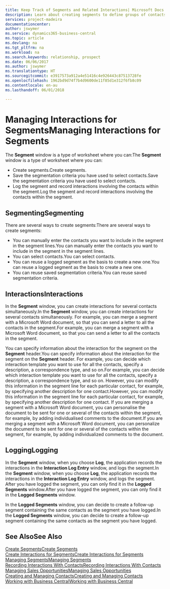 ```yaml
---
title: Keep Track of Segments and Related Interactions| Microsoft Docs
description: Learn about creating segments to define groups of contacts and specifying interactions for segments.
services: project-madeira
documentationcenter: 
author: jswymer
ms.service: dynamics365-business-central
ms.topic: article
ms.devlang: na
ms.tgt_pltfrm: na
ms.workload: na
ms.search.keywords: relationship, prospect
ms.date: 06/06/2017
ms.author: jswymer
ms.translationtype: HT
ms.sourcegitcommit: e3917573a912a4e51416c4e926443c87513728fe
ms.openlocfilehash: 1962bd9d74f7b4d9600de11f85d1e312f6fb8c09
ms.contentlocale: en-au
ms.lasthandoff: 06/01/2018

---
```

# <a name="managing-interactions-for-segments"></a><span data-ttu-id="03107-103">Managing Interactions for Segments</span><span class="sxs-lookup"><span data-stu-id="03107-103">Managing Interactions for Segments</span></span>
<span data-ttu-id="03107-104">The **Segment** window is a type of worksheet where you can:</span><span class="sxs-lookup"><span data-stu-id="03107-104">The **Segment** window is a type of worksheet where you can:</span></span>

* <span data-ttu-id="03107-105">Create segments.</span><span class="sxs-lookup"><span data-stu-id="03107-105">Create segments.</span></span>
* <span data-ttu-id="03107-106">Save the segmentation criteria you have used to select contacts.</span><span class="sxs-lookup"><span data-stu-id="03107-106">Save the segmentation criteria you have used to select contacts.</span></span>
* <span data-ttu-id="03107-107">Log the segment and record interactions involving the contacts within the segment.</span><span class="sxs-lookup"><span data-stu-id="03107-107">Log the segment and record interactions involving the contacts within the segment.</span></span>

## <a name="segmenting"></a><span data-ttu-id="03107-108">Segmenting</span><span class="sxs-lookup"><span data-stu-id="03107-108">Segmenting</span></span>
<span data-ttu-id="03107-109">There are several ways to create segments:</span><span class="sxs-lookup"><span data-stu-id="03107-109">There are several ways to create segments:</span></span>

* <span data-ttu-id="03107-110">You can manually enter the contacts you want to include in the segment in the segment lines.</span><span class="sxs-lookup"><span data-stu-id="03107-110">You can manually enter the contacts you want to include in the segment in the segment lines.</span></span>
* <span data-ttu-id="03107-111">You can select contacts.</span><span class="sxs-lookup"><span data-stu-id="03107-111">You can select contacts.</span></span>
* <span data-ttu-id="03107-112">You can reuse a logged segment as the basis to create a new one.</span><span class="sxs-lookup"><span data-stu-id="03107-112">You can reuse a logged segment as the basis to create a new one.</span></span>
* <span data-ttu-id="03107-113">You can reuse saved segmentation criteria.</span><span class="sxs-lookup"><span data-stu-id="03107-113">You can reuse saved segmentation criteria.</span></span>

## <a name="interactions"></a><span data-ttu-id="03107-114">Interactions</span><span class="sxs-lookup"><span data-stu-id="03107-114">Interactions</span></span>
<span data-ttu-id="03107-115">In the **Segment** window, you can create interactions for several contacts simultaneously.</span><span class="sxs-lookup"><span data-stu-id="03107-115">In the **Segment** window, you can create interactions for several contacts simultaneously.</span></span> <span data-ttu-id="03107-116">For example, you can merge a segment with a Microsoft Word document, so that you can send a letter to all the contacts in the segment.</span><span class="sxs-lookup"><span data-stu-id="03107-116">For example, you can merge a segment with a Microsoft Word document, so that you can send a letter to all the contacts in the segment.</span></span>

<span data-ttu-id="03107-117">You can specify information about the interaction for the segment on the **Segment** header.</span><span class="sxs-lookup"><span data-stu-id="03107-117">You can specify information about the interaction for the segment on the **Segment** header.</span></span> <span data-ttu-id="03107-118">For example, you can decide which interaction template you want to use for all the contacts, specify a description, a correspondence type, and so on.</span><span class="sxs-lookup"><span data-stu-id="03107-118">For example, you can decide which interaction template you want to use for all the contacts, specify a description, a correspondence type, and so on.</span></span> <span data-ttu-id="03107-119">However, you can modify this information in the segment line for each particular contact, for example, by specifying another description for one contact.</span><span class="sxs-lookup"><span data-stu-id="03107-119">However, you can modify this information in the segment line for each particular contact, for example, by specifying another description for one contact.</span></span> <span data-ttu-id="03107-120">If you are merging a segment with a Microsoft Word document, you can personalise the document to be sent for one or several of the contacts within the segment, for example, by adding individualised comments to the document.</span><span class="sxs-lookup"><span data-stu-id="03107-120">If you are merging a segment with a Microsoft Word document, you can personalize the document to be sent for one or several of the contacts within the segment, for example, by adding individualized comments to the document.</span></span>

## <a name="logging"></a><span data-ttu-id="03107-121">Logging</span><span class="sxs-lookup"><span data-stu-id="03107-121">Logging</span></span>
<span data-ttu-id="03107-122">In the **Segment** window, when you choose **Log**, the application records the interactions in the **Interaction Log Entry** window, and logs the segment.</span><span class="sxs-lookup"><span data-stu-id="03107-122">In the **Segment** window, when you choose **Log**, the application records the interactions in the **Interaction Log Entry** window, and logs the segment.</span></span> <span data-ttu-id="03107-123">After you have logged the segment, you can only find it in the **Logged Segments** window.</span><span class="sxs-lookup"><span data-stu-id="03107-123">After you have logged the segment, you can only find it in the **Logged Segments** window.</span></span>

<span data-ttu-id="03107-124">In the **Logged Segments** window, you can decide to create a follow-up segment containing the same contacts as the segment you have logged.</span><span class="sxs-lookup"><span data-stu-id="03107-124">In the **Logged Segments** window, you can decide to create a follow-up segment containing the same contacts as the segment you have logged.</span></span>

## <a name="see-also"></a><span data-ttu-id="03107-125">See Also</span><span class="sxs-lookup"><span data-stu-id="03107-125">See Also</span></span>
[<span data-ttu-id="03107-126">Create Segments</span><span class="sxs-lookup"><span data-stu-id="03107-126">Create Segments</span></span>](marketing-how-create-segment.md)  
[<span data-ttu-id="03107-127">Create Interactions for Segments</span><span class="sxs-lookup"><span data-stu-id="03107-127">Create Interactions for Segments</span></span>](marketing-how-create-interactions.md)  
[<span data-ttu-id="03107-128">Managing Segments</span><span class="sxs-lookup"><span data-stu-id="03107-128">Managing Segments</span></span>](marketing-segments.md)  
[<span data-ttu-id="03107-129">Recording Interactions With Contacts</span><span class="sxs-lookup"><span data-stu-id="03107-129">Recording Interactions With Contacts</span></span>](marketing-interactions.md)  
[<span data-ttu-id="03107-130">Managing Sales Opportunities</span><span class="sxs-lookup"><span data-stu-id="03107-130">Managing Sales Opportunities</span></span>](marketing-manage-sales-opportunities.md)  
[<span data-ttu-id="03107-131">Creating and Managing Contacts</span><span class="sxs-lookup"><span data-stu-id="03107-131">Creating and Managing Contacts</span></span>](marketing-contacts.md)  
[<span data-ttu-id="03107-132">Working with Business Central</span><span class="sxs-lookup"><span data-stu-id="03107-132">Working with Business Central</span></span>](ui-work-product.md)

